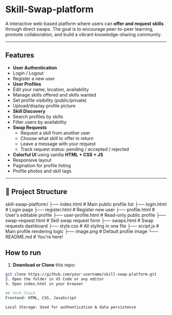 # Skill-Swap-platform

A interactive web-based platform where users can **offer and request skills** through direct swaps. The goal is to encourage peer-to-peer learning, promote collaboration, and build a vibrant knowledge-sharing community.

---

## Features

-  **User Authentication**
  - Login / Logout
  - Register a new user
-  **User Profiles**
  - Edit your name, location, availability
  - Manage skills offered and skills wanted
  - Set profile visibility (public/private)
  - Upload/display profile picture
-  **Skill Discovery**
  - Search profiles by skills
  - Filter users by availability
- **Swap Requests**
  - Request a skill from another user
  - Choose what skill to offer in return
  - Leave a message with your request
  - Track request status: pending / accepted / rejected
-  **Colorful UI** using vanilla **HTML + CSS + JS**
  - Responsive layout
  - Pagination for profile listing
  - Profile photos and skill tags

---

## 📂 Project Structure
skill-swap-platform/
├── index.html # Main public profile list
├── login.html # Login page
├── register.html # Register new user
├── profile.html # User's editable profile
├── user-profile.html # Read-only public profile
├── swap-request.html # Skill swap request form
├── swaps.html # Swap requests dashboard
├── style.css # All styling in one file
├── script.js # Main profile rendering logic
├── image.png # Default profile image
└── README.md # You're here!

## How to run
1.  **Download or Clone** this repo:
   ```bash
   git clone https://github.com/your-username/skill-swap-platform.git
2. Open the folder in VS Code or any editor
3. Open index.html in your browser

## Tech Stack
Frontend: HTML, CSS, JavaScript

Local Storage: Used for authentication & data persistence



